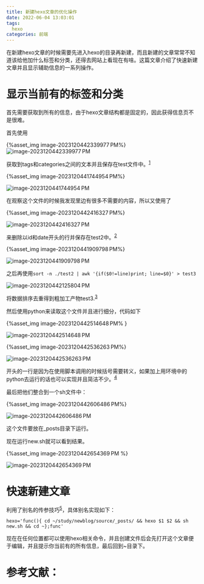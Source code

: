 ```yaml
---
title: 新建hexo文章的优化操作
date: 2022-06-04 13:03:01
tags:
  hexo
categories: 前端
---
```


在新建hexo文章的时候需要先进入hexo的目录再新建，而且新建的文章常常不知道该给他加什么标签和分类，还得去网站上看现在有啥。这篇文章介绍了快速新建文章并且显示辅助信息的一系列操作。

<!--more-->

# 显示当前有的标签和分类

首先需要获取到所有的信息，由于hexo文章结构都是固定的，因此获得信息页不是很难。

首先使用

{%asset_img image-2023120442339977 PM%}![image-2023120442339977 PM](新建hexo文章的优化操作/image-2023120442339977 PM.png)

获取到tags和categories之间的文本并且保存在test文件中。<sup>[1]</sup>

{%asset_img image-2023120441744954 PM%}

![image-2023120441744954 PM](新建hexo文章的优化操作/image-2023120441744954 PM.png)

在观察这个文件的时候我发现里边有很多不需要的内容，所以又使用了

{%asset_img image-2023120442416327 PM%}

![image-2023120442416327 PM](新建hexo文章的优化操作/image-2023120442416327 PM.png)

来删除以id和date开头的行并保存在test2中。<sup>[2]</sup>

{%asset_img image-2023120441909798 PM%}

![image-2023120441909798 PM](新建hexo文章的优化操作/image-2023120441909798 PM.png)

之后再使用`sort -n ./test2 | awk '{if($0!=line)print; line=$0}' > test3`

![image-2023120442125804 PM](新建hexo文章的优化操作/image-2023120442125804 PM.png)

将数据排序去重得到粗加工产物test3.<sup>[3]</sup>

然后使用python来读取这个文件并且进行细分，代码如下

{%asset_img image-2023120442514648 PM% }

![image-2023120442514648 PM](新建hexo文章的优化操作/image-2023120442514648 PM.png)

{%asset_img image-2023120442536263 PM%}

![image-2023120442536263 PM](新建hexo文章的优化操作/image-2023120442536263 PM.png)

开头的一行是因为在使用脚本调用的时候括号需要转义，如果加上用环境中的python去运行的话也可以实现并且简洁不少。<sup>[4]</sup>

最后把他们整合到一个sh文件中：

{%asset_img image-2023120442606486 PM%}

![image-2023120442606486 PM](新建hexo文章的优化操作/image-2023120442606486 PM.png)

这个文件要放在_posts目录下运行。

现在运行new.sh就可以看到结果。

{%asset_img image-2023120442654369 PM %}

![image-2023120442654369 PM](新建hexo文章的优化操作/image-2023120442654369 PM.png)

# 快速新建文章

利用了别名的传参技巧<sup>[5]</sup>，具体别名实现如下：

`hexo='func(){ cd ~/study/newblog/source/_posts/ && hexo $1 $2 && sh new.sh && cd ~};func'`

现在在任何位置都可以使用hexo相关命令，并且创建文件后会先打开这个文章便于编辑，并且提示你当前有的所有信息，最后回到~目录下。

# 参考文献：

[1]: https://blog.csdn.net/ichen820/article/details/118112985	"sed截取字符串之间内容"
[2]: https://os.51cto.com/article/624709.html	"使用sed删除特定行"
[3]: https://cloud.tencent.com/developer/article/1392949?from=15425	"Linux去重"
[4]: https://www.jianshu.com/p/b1a8264c2043	"编写shell脚本运行python文件"
[5]: https://www.qianjinyike.com/alias-%E5%88%AB%E5%90%8D%E5%91%BD%E4%BB%A4%E6%97%B6%E5%80%99%EF%BC%8C%E5%A6%82%E4%BD%95%E6%94%AF%E6%8C%81%E4%BC%A0%E5%8F%82%EF%BC%9F/	"别名传参"



